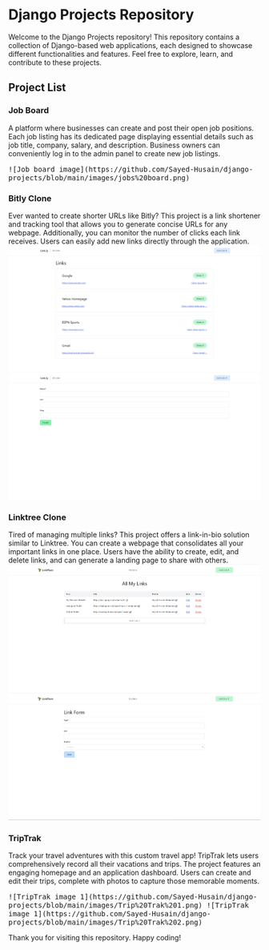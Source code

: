 # Django Projects Repository

Welcome to the Django Projects repository! This repository contains a collection of Django-based web applications, each designed to showcase different functionalities and features. Feel free to explore, learn, and contribute to these projects.

## Project List

### Job Board
A platform where businesses can create and post their open job positions. Each job listing has its dedicated page displaying essential details such as job title, company, salary, and description. Business owners can conveniently log in to the admin panel to create new job listings.

<kbd>
![Job board image](https://github.com/Sayed-Husain/django-projects/blob/main/images/jobs%20board.png)
</kbd>

### Bitly Clone
Ever wanted to create shorter URLs like Bitly? This project is a link shortener and tracking tool that allows you to generate concise URLs for any webpage. Additionally, you can monitor the number of clicks each link receives. Users can easily add new links directly through the application.
<kbd>
![Bitly Clone image 1](https://github.com/Sayed-Husain/django-projects/blob/main/images/bitly%20clone1.png)
</kbd>
<kbd>
![Bitly Clone image 2](https://github.com/Sayed-Husain/django-projects/blob/main/images/bitly%20clone2.png)
</kbd>

### Linktree Clone
Tired of managing multiple links? This project offers a link-in-bio solution similar to Linktree. You can create a webpage that consolidates all your important links in one place. Users have the ability to create, edit, and delete links, and can generate a landing page to share with others.
<kbd>
![Link Tree image 1](https://github.com/Sayed-Husain/django-projects/blob/main/images/linktree1.png)
</kbd>
<kbd>
![Link Tree image 1](https://github.com/Sayed-Husain/django-projects/blob/main/images/linktree2.png)
</kbd>


### TripTrak
Track your travel adventures with this custom travel app! TripTrak lets users comprehensively record all their vacations and trips. The project features an engaging homepage and an application dashboard. Users can create and edit their trips, complete with photos to capture those memorable moments.

<kbd>
![TripTrak image 1](https://github.com/Sayed-Husain/django-projects/blob/main/images/Trip%20Trak%201.png)
</kbd>
<kbd>
![TripTrak image 1](https://github.com/Sayed-Husain/django-projects/blob/main/images/Trip%20Trak%202.png)
</kbd>


Thank you for visiting this repository. Happy coding!
